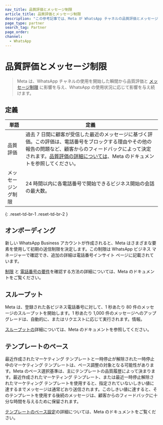 ```yaml
---
nav_title: 品質評価とメッセージ制限
article_title: 品質評価とメッセージ制限 
description: "この参考記事では、Meta が WhatsApp チャネルの品質評価とメッセージ制限にどのように影響するかについて説明します。"
page_type: partner
search_tag: Partner
page_order: 
channel:
  - WhatsApp
---
```


# 品質評価とメッセージ制限

> Meta は、WhatsApp チャネルの使用を開始した瞬間から品質評価と [メッセージ制限](https://developers.facebook.com/docs/whatsapp/messaging-limits) に影響を与え、WhatsApp の使用状況に応じて影響を与え続けます。

## 定義

| 単語 | 定義 |
| --- | --- |
| 品質評価 | 過去 7 日間に顧客が受信した最近のメッセージに基づく評価。この評価は、電話番号をブロックする理由やその他の報告の問題など、顧客からのフィードバックによって決定されます。[品質評価の詳細については](https://www.facebook.com/business/help/896873687365001)、Meta のドキュメントを参照してください。|
| メッセージング制限 | 24 時間以内に各電話番号で開始できるビジネス開始の会話の最大数。 |
{: .reset-td-br-1 .reset-td-br-2 }

## オンボーディング  

新しい WhatsApp Business アカウントが作成されると、Meta はさまざまな要素を使用して初期の送信制限を決定します。この制限は WhatsApp ビジネス マネージャーで確認でき、追加の詳細は電話番号インサイト ページに記載されています。 

[制限](https://developers.facebook.com/docs/whatsapp/messaging-limits#checking-your-limit) と [電話番号の要件](https://developers.facebook.com/docs/whatsapp/cloud-api/phone-numbers)を確認する方法の詳細については、Meta のドキュメントをご覧ください。

## スループット

Meta は、登録された各ビジネス電話番号に対して、1 秒あたり 80 件のメッセージのスループットを開始します。1 秒あたり 1,000 件のメッセージへのアップグレードは、自動的に、またはリクエストに応じて実行されます。情報。 

[スループットの](https://developers.facebook.com/docs/whatsapp/cloud-api/overview#throughput)詳細については、Meta のドキュメントを参照してください。

## テンプレートのペース

最近作成されたマーケティング テンプレートと一時停止が解除された一時停止中のマーケティング テンプレートは、ペース調整の対象となる可能性があります。Meta のペース選択基準は、主にテンプレートの品質履歴によって決まります。最近作成されたマーケティング テンプレート、または最近一時停止解除されたマーケティング テンプレートを使用すると、指定されていないしきい値に達するまでメッセージは通常どおり送信されます。このしきい値に達すると、そのテンプレートを使用する後続のメッセージは、顧客からのフィードバックに十分な時間を与えるために保留されます。 

[テンプレートのペース設定](https://developers.facebook.com/docs/whatsapp/message-templates/guidelines/#template-pacing)の詳細については、Meta のドキュメントをご覧ください。